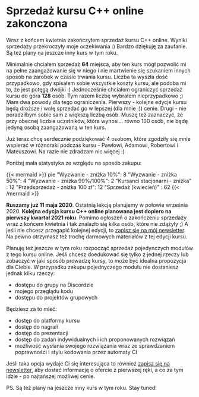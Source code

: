 # Sprzedaż kursu C++ online zakonczona


Wraz z końcem kwietnia zakończyłem sprzedaż kursu C++ online. Wyniki sprzedaży przekroczyły moje oczekiwania :) Bardzo dziękuję za zaufanie. Są też plany na jeszcze inny kurs w tym roku.

<!--more-->

Minimalnie chciałem sprzedaż **64** miejsca, aby ten kurs mógł pozwolić mi na pełne zaangażowanie się w niego i nie martwienie się szukaniem innych sposób na zarobek w czasie trwania kursu. Liczba ta wyszła dość przypadkowo, gdy spisałem sobie wszystkie koszty kursu, ale podoba mi to, że jest potęgą dwójki :) Jednocześnie chciałem ograniczyć sprzedaż kursu do góra **128** osób. Tym razem liczbę wybrałem nieprzypadkowo ;) Mam dwa powody dla tego ograniczenia. Pierwszy - kolejne edycje kursu będą droższe i wolę sprzedać go w lepszej (dla mnie :)) cenie. Drugi - nie poradziłbym sobie sam z większą liczbą osób. Muszę też zaznaczyć, że przy obecnej liczbie uczstników, która wynosi... równo 100 osób, nie będę jedyną osobą zaangażowaną w ten kurs.

Już teraz chcę serdecznie podziękować 4 osobom, które zgodziły się mnie wspierać w różnoraki podczas kursu - Pawłowi, Adamowi, Robertowi i Mateuszowi. Na razie nie zdradzam nic więcej :)

Poniżej mała statystyka ze względu na sposób zakupu:

{{< mermaid >}}
pie
    "Wyzwanie - zniżka 10%": 8
    "Wyzwanie - zniżka 50%": 4
    "Wyzwanie - zniżka 99%/100%": 2
    "Kursanci stacjonarni - zniżka" : 12
    "Przedsprzedaż - zniżka 100 zł": 12
    "Sprzedaż (kwiecień)" : 62
{{< /mermaid >}}

**Ruszamy już 11 maja 2020**. Ostatnią lekcję planujemy w połowie września 2020. **Kolejna edycja kursu C++ online planowana jest dopiero na pierwszy kwartał 2021 roku**. Pomimo ogłoszeń o zakończeniu sprzedaży wraz z końcem kwietnia i tak znalazło się kilka osób, które nie zdążyły ;) A jeśli nie chcesz przegapić kolejnej edycji, to [zapisz się na mój newsletter](#newsletter). Na pewno otrzymasz też trochę darmowych materiałów z tej edycji kursu.

Planuję też jeszcze w tym roku rozpocząć sprzedaż pojedynczych modułów z tego kursu online. Jeśli chcesz doedukować się tylko z jednej rzeczy lub zobaczyć w jaki sposób prowadzę kursy, to może być idealna propozycja dla Ciebie. W przypadku zakupu pojednyczego modułu nie dostaniesz jednak kilku rzeczy:

* dostępu do grupy na Discordzie
* mojego przeglądu kodu
* dostępu do projektów grupowych

Będziesz za to mieć:

* dostęp do platformy kursu
* dostęp do nagrań
* dostęp do prezentacji
* dostęp do zadań indywidualnych i ich proponowanych rozwiązań
* możliwość wysłania swojego rozwiązania wraz ze sprawdzaniem poprawności i stylu kodowania przez automaty CI

Jeśli taka opcja wydaje Ci się interesująca to również [zapisz się na newsletter](#newsletter), aby dostać informację o ofercie z pierwszej ręki, a co za tym idzie - po najtańszej możliwej cenie.

PS. Są też plany na jeszcze inny kurs w tym roku. Stay tuned!

